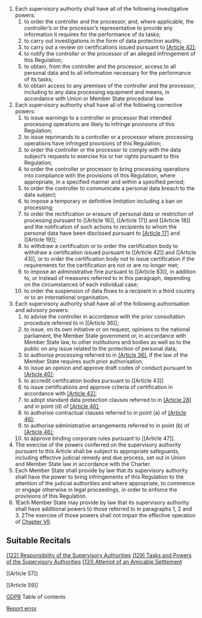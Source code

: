 
1. Each supervisory authority shall have all of the following investigative powers:
	1. to order the controller and the processor, and, where applicable, the controller’s or the processor’s representative to provide any information it requires for the performance of its tasks;
	2. to carry out investigations in the form of data protection audits;
	3. to carry out a review on certifications issued pursuant to [[Article 42]](7);
	4. to notify the controller or the processor of an alleged infringement of this Regulation;
	5. to obtain, from the controller and the processor, access to all personal data and to all information necessary for the performance of its tasks;
	6. to obtain access to any premises of the controller and the processor, including to any data processing equipment and means, in accordance with Union or Member State procedural law.
2. Each supervisory authority shall have all of the following corrective powers:
	1. to issue warnings to a controller or processor that intended processing operations are likely to infringe provisions of this Regulation;
	2. to issue reprimands to a controller or a processor where processing operations have infringed provisions of this Regulation;
	3. to order the controller or the processor to comply with the data subject’s requests to exercise his or her rights pursuant to this Regulation;
	4. to order the controller or processor to bring processing operations into compliance with the provisions of this Regulation, where appropriate, in a specified manner and within a specified period;
	5. to order the controller to communicate a personal data breach to the data subject;
	6. to impose a temporary or definitive limitation including a ban on processing;
	7. to order the rectification or erasure of personal data or restriction of processing pursuant to [[Article 16]], [[Article 17]] and [[Article 18]] and the notification of such actions to recipients to whom the personal data have been disclosed pursuant to [[Article 17]](2) and [[Article 19]];
	8. to withdraw a certification or to order the certification body to withdraw a certification issued pursuant to [[Article 42]] and [[Article 43]], or to order the certification body not to issue certification if the requirements for the certification are not or are no longer met;
	9. to impose an administrative fine pursuant to [[Article 83]], in addition to, or instead of measures referred to in this paragraph, depending on the circumstances of each individual case;
	10. to order the suspension of data flows to a recipient in a third country or to an international organisation.
3. Each supervisory authority shall have all of the following authorisation and advisory powers:
	1. to advise the controller in accordance with the prior consultation procedure referred to in [[Article 36]];
	2. to issue, on its own initiative or on request, opinions to the national parliament, the Member State government or, in accordance with Member State law, to other institutions and bodies as well as to the public on any issue related to the protection of personal data;
	3. to authorise processing referred to in [[Article 36]](5), if the law of the Member State requires such prior authorisation;
	4. to issue an opinion and approve draft codes of conduct pursuant to [[Article 40]](5);
	5. to accredit certification bodies pursuant to [[Article 43]]
	6. to issue certifications and approve criteria of certification in accordance with [[Article 42]](5);
	7. to adopt standard data protection clauses referred to in [[Article 28]](8) and in point (d) of [[Article 46]](2);
	8. to authorise contractual clauses referred to in point (a) of [[Article 46]](3);
	9. to authorise administrative arrangements referred to in point (b) of [[Article 46]](3);
	10. to approve binding corporate rules pursuant to [[Article 47]].
4. The exercise of the powers conferred on the supervisory authority pursuant to this Article shall be subject to appropriate safeguards, including effective judicial remedy and due process, set out in Union and Member State law in accordance with the Charter.
5. Each Member State shall provide by law that its supervisory authority shall have the power to bring infringements of this Regulation to the attention of the judicial authorities and where appropriate, to commence or engage otherwise in legal proceedings, in order to enforce the provisions of this Regulation.
6. 1Each Member State may provide by law that its supervisory authority shall have additional powers to those referred to in paragraphs 1, 2 and 3. 2The exercise of those powers shall not impair the effective operation of [Chapter VII](https://gdpr-info.eu/chapter-7/).



## Suitable Recitals



[(122) Responsibility of the Supervisory Authorities](https://gdpr-info.eu/recitals/no-122/)
[(129) Tasks and Powers of the Supervisory Authorities](https://gdpr-info.eu/recitals/no-129/)
[(131) Attempt of an Amicable Settlement](https://gdpr-info.eu/recitals/no-131/)




[[Article 57]]


[[Article 59]]



[GDPR](https://gdpr-info.eu)
Table of contents


[Report error](https://gdpr-info.eu/gf/?TB_iframe=true&height=306 "Your message")

